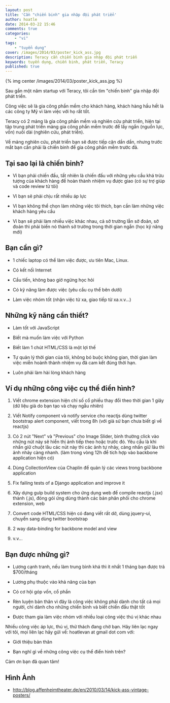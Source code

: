 ```yaml
---
layout: post
title: 'Cần "chiến binh" gia nhập đội phát triển'
author: hoatle
date: 2014-03-22 15:46
comments: true
categories:
    - "vi"
tags:
    - "tuyển dụng"
cover: /images/2014/03/poster_kick_ass.jpg
description: Teracy cần chiến binh gia nhập đội phát triển
keywords: tuyển dụng, chiến binh, phát triển, Teracy
published: true
---
```


{% img center /images/2014/03/poster_kick_ass.jpg %}

Sau gần một năm startup với Teracy, tôi cần tìm "chiến binh" gia nhập đội phát triển.

Công việc sẽ là gia công phần mềm cho khách hàng, khách hàng hầu hết là các công ty Mỹ vì làm việc
với họ rất tốt.

Teracy có 2 mảng là gia công phần mềm và nghiên cứu phát triển, hiện tại tập trung phát triển mảng gia
công phần mềm trước để lấy ngắn (nguồn lực, vốn) nuôi dài (nghiên cứu, phát triển).

Về mảng nghiên cứu, phát triển bạn sẽ được tiếp cận dần dần, nhưng trước mắt bạn cần phải là chiến
binh để gia công phần mềm trước đã.

<!-- more -->


Tại sao lại là chiến binh?
--------------------------

- Vì bạn phải chiến đấu, tất nhiên là chiến đấu với những yêu cầu khá trừu tượng của khách hàng để
hoàn thành nhiệm vụ được giao (có sự trợ giúp và code review từ tôi)

- Vì bạn sẽ phải chịu rất nhiều áp lực

- Vì bạn không thể chọn làm những việc tôi thích, bạn cần làm những việc khách hàng yêu cầu

- Vì bạn sẽ phải làm nhiều việc khác nhau, cả sở trường lẫn sở đoản, sở đoản thì phải biến nó thành
sở trường trong thời gian ngắn (học kỹ năng mới)



Bạn cần gì?
-----------

- 1 chiếc laptop có thể làm việc được, ưu tiên Mac, Linux.

- Có kết nối Internet

- Cầu tiến, không bao giờ ngừng học hỏi

- Có kỹ năng làm được việc (yêu cầu cụ thể bên dưới)

- Làm việc nhóm tốt (nhận việc từ xa, giao tiếp từ xa.v.v...)


Những kỹ năng cần thiết?
------------------------

- Làm tốt với JavaScript

- Biết mà muốn làm việc với Python

- Biết làm 1 chút HTML/CSS là một lợi thế

- Tự quản lý thời gian của tôi, không bó buộc không gian, thời gian làm việc miễn hoành thành
  nhiệm vụ đã cam kết đúng thời hạn.

- Luôn phải làm hài lòng khách hàng


Ví dụ những công việc cụ thể điển hình?
---------------------------------------

1. Viết chrome extension hiện chỉ số cổ phiếu thay đổi theo thời gian 1 giây (dữ liệu giả do bạn
   tạo và chạy ngẫu nhiên)

2. Viết Notify component và notify service cho reactjs dùng twitter bootstrap alert component,
   viết trong 8h (với giả sử bạn chưa biết gì về reactjs)

3. Có 2 nút "Next" và "Previous" cho Image Slider, bình thường click vào những nút này sẽ hiển thị
   ảnh tiếp theo hoặc trước đó. Yêu cầu là khi nhấn giữ chuột lâu các nút này thì các ảnh tự nhảy,
   càng nhấn giữ lâu thì ảnh nhảy càng nhanh. (làm trong vòng 12h để tích hợp vào backbone
   application hiện có)

4. Dùng CollectionView của Chaplin để quản lý các views trong backbone application

5. Fix failing tests of a Django application and improve it

6. Xây dựng gulp build system cho ứng dụng web để compile reactjs (.jsx) thành (.js), đóng gói ứng
   dùng thành các bản phân phối cho chrome extension, web

7. Convert code HTML/CSS hiện có đang viết rất dở, dùng jquery-ui, chuyển sang dùng twitter bootstrap

8. 2 way data-binding for backbone model and view

9. v.v...


Bạn được những gì?
------------------

- Lương cạnh tranh, nếu làm trung bình khá thì ít nhất 1 tháng bạn được trả $700/tháng

- Lương phụ thuộc vào khả năng của bạn

- Có cơ hội góp vốn, cổ phần

- Rèn luyện bản thân vì đây là công việc không phải dành cho tất cả mọi người, chỉ dành cho những
  chiến binh và biết chiến đấu thật tốt

- Được tham gia làm việc nhóm với nhiều loại công việc thú vị khác nhau


Nhiều công việc áp lực, thú vị, thử thách đang chờ bạn. Hãy liên lạc ngay với tôi, mọi liên lạc hãy
gửi về: hoatlevan at gmail dot com với:

- Giới thiệu bản thân

- Bạn nghĩ gì về những công việc cụ thể điển hình trên?


Cảm ơn bạn đã quan tâm!


Hình Ảnh
--------

- http://blog.affenheimtheater.de/en/2010/03/14/kick-ass-vintage-posters/
